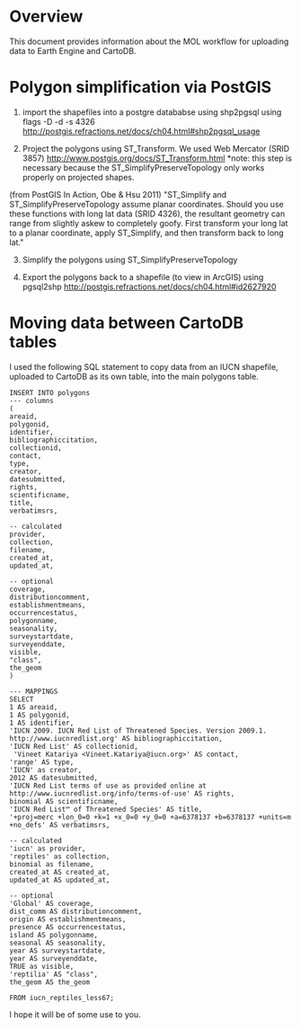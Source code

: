 # Overview

This document provides information about the MOL workflow for uploading data to Earth Engine and CartoDB.

# Polygon simplification via PostGIS

1) import the shapefiles into a postgre datababse using shp2pgsql using flags -D -d -s 4326
http://postgis.refractions.net/docs/ch04.html#shp2pgsql_usage

2) Project the polygons using ST_Transform. We used Web Mercator (SRID 3857)
http://www.postgis.org/docs/ST_Transform.html
*note: this step is necessary because the ST_SimplifyPreserveTopology only works properly on projected shapes.

(from PostGIS In Action, Obe & Hsu 2011)
"ST_Simplify and ST_SimplifyPreserveTopology assume planar coordinates. Should you use these functions with long lat data (SRID 4326), the resultant geometry can range from slightly askew to completely goofy. First transform your long lat to a planar coordinate, apply ST_Simplify, and then transform back to long lat."

3) Simplify the polygons using ST_SimplifyPreserveTopology

4) Export the polygons back to a shapefile (to view in ArcGIS) using pgsql2shp
http://postgis.refractions.net/docs/ch04.html#id2627920

# Moving data between CartoDB tables
I used the following SQL statement to copy data from an IUCN shapefile, uploaded to CartoDB as its own table, into the main polygons table.

    INSERT INTO polygons
    --- columns
    (
    areaid,
    polygonid,
    identifier,
    bibliographiccitation,
    collectionid,
    contact,
    type,
    creator,
    datesubmitted,
    rights,
    scientificname,
    title,
    verbatimsrs,
    
    -- calculated
    provider,
    collection,
    filename,
    created_at,
    updated_at,
    
    -- optional
    coverage,     
    distributioncomment,   
    establishmentmeans,
    occurrencestatus,
    polygonname,
    seasonality,
    surveystartdate,
    surveyenddate,
    visible,
    "class",
    the_geom
    )
    
    --- MAPPINGS
    SELECT
    1 AS areaid,
    1 AS polygonid,
    1 AS identifier,
    'IUCN 2009. IUCN Red List of Threatened Species. Version 2009.1. http://www.iucnredlist.org' AS bibliographiccitation,
    'IUCN Red List' AS collectionid,
     'Vineet Katariya <Vineet.Katariya@iucn.org>' AS contact,
    'range' AS type,
    'IUCN' as creator,
    2012 AS datesubmitted,
    'IUCN Red List terms of use as provided online at http://www.iucnredlist.org/info/terms-of-use' AS rights,
    binomial AS scientificname,
    'IUCN Red List™ of Threatened Species' AS title,
    '+proj=merc +lon_0=0 +k=1 +x_0=0 +y_0=0 +a=6378137 +b=6378137 +units=m +no_defs' AS verbatimsrs,
    
    -- calculated
    'iucn' as provider,
    'reptiles' as collection,
    binomial as filename,
    created_at AS created_at,
    updated_at AS updated_at,
    
    -- optional
    'Global' AS coverage,     
    dist_comm AS distributioncomment,   
    origin AS establishmentmeans,
    presence AS occurrencestatus,
    island AS polygonname,
    seasonal AS seasonality,
    year AS surveystartdate,
    year AS surveyenddate,
    TRUE as visible,
    'reptilia' AS "class",
    the_geom AS the_geom
    
    FROM iucn_reptiles_less67;

I hope it will be of some use to you.